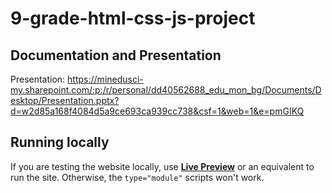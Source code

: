 # 9-grade-html-css-js-project

## Documentation and Presentation 
Presentation: https://minedusci-my.sharepoint.com/:p:/r/personal/dd40562688_edu_mon_bg/Documents/Desktop/Presentation.pptx?d=w2d85a168f4084d5a9ce693ca939cc738&csf=1&web=1&e=pmGIKQ

## Running locally
If you are testing the website locally, use **[Live Preview](https://marketplace.visualstudio.com/items?itemName=ms-vscode.live-server)** or an equivalent to run the site. Otherwise, the `type="module"` scripts won't work.